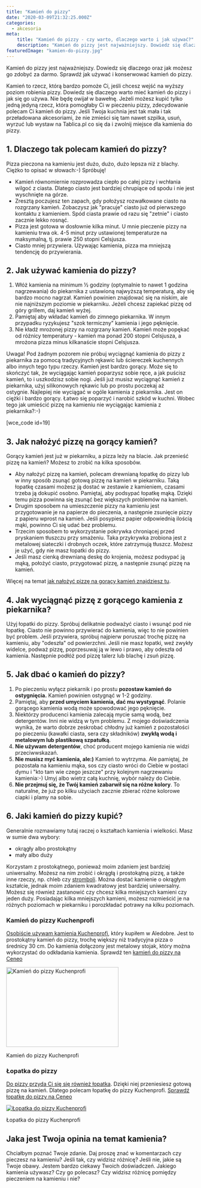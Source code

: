 ```yaml
---
title: "Kamień do pizzy"
date: "2020-03-09T21:32:25.000Z"
categories: 
  - akcesoria
meta: 
    title: "Kamień do pizzy - czy warto, dlaczego warto i jak używać?"
    description: "Kamień do pizzy jest najważniejszy. Dowiedz się dlaczego oraz jak możesz go zdobyć za darmo. Sprawdź jak używać i konserwować kamień do pizzy."
featuredImage: "kamien-do-pizzy.jpg"
---
```


Kamień do pizzy jest najważniejszy. Dowiedz się dlaczego oraz jak możesz go zdobyć za darmo. Sprawdź jak używać i konserwować kamień do pizzy.

Kamień to rzecz, którą bardzo pomoże Ci, jeśli chcesz wejść na wyższy poziom robienia pizzy. Dowiedz się dlaczego warto mieć kamień do pizzy i jak się go używa. Nie będę owijał w bawełnę. Jeżeli możesz kupić tylko jedną jedyną rzecz, która pomogłaby Ci w pieczeniu pizzy, zdecydowanie polecam Ci kamień do pizzy. Jeśli Twoja kuchnia jest tak mała i tak przeładowana akcesoriami, że nie zmieści się tam nawet szpilka, usuń, wyrzuć lub wystaw na Tablica.pl co się da i zwolnij miejsce dla kamienia do pizzy.

## 1\. Dlaczego tak polecam kamień do pizzy?

Pizza pieczona na kamieniu jest dużo, dużo, dużo lepsza niż z blachy. Ciężko to opisać w słowach:-) Spróbuję!

- Kamień równomiernie rozprowadza ciepło po całej pizzy i wchłania wilgoć z ciasta. Dlatego ciasto jest bardziej chrupiące od spodu i nie jest wyschnięte na górze.
- Zresztą poczujesz ten zapach, gdy położysz rozwałkowane ciasto na rozgrzany kamień. Zobaczysz jak "pracuje" ciasto już od pierwszego kontaktu z kamieniem. Spód ciasta prawie od razu się "zetnie" i ciasto zacznie lekko rosnąć.
- Pizza jest gotowa w dosłownie kilka minut. U mnie pieczenie pizzy na kamieniu trwa ok. 4-5 minut przy ustawionej temperaturze na maksymalną, tj. prawie 250 stopni Celsjusza.
- Ciasto mniej przywiera. Używając kamienia, pizza ma mniejszą tendencję do przywierania.

## 2\. Jak używać kamienia do pizzy?

1. Włóż kamienia na minimum ½ godziny (optymalnie to nawet 1 godzina nagrzewania) do piekarnika z ustawioną najwyższą temperaturą, aby się bardzo mocno nagrzał. Kamień powinien znajdować się na niskim, ale nie najniższym poziomie w piekarniku. Jeżeli chcesz zapiekać pizzę od góry grillem, daj kamień wyżej.
2. Pamiętaj aby wkładać kamień do zimnego piekarnika. W innym przypadku ryzykujesz "szok termiczny" kamienia i jego pęknięcie.
3. Nie kładź mrożonej pizzy na rozgrzany kamień. Kamień może popękać od różnicy temperatury - kamień ma ponad 200 stopni Celsjusza, a mrożona pizza minus kilkanaście stopni Celsjusza.

Uwaga! Pod żadnym pozorem nie próbuj wyciągnąć kamienia do pizzy z piekarnika za pomocą tradycyjnych rękawic lub ściereczek kuchennych albo innych tego typu rzeczy. Kamień jest bardzo gorący. Może się to skończyć tak, że wyciągając kamień poparzysz sobie ręce, a jak puścisz kamień, to i uszkodzisz sobie nogi. Jeśli już musisz wyciągnąć kamień z piekarnika, użyj silikonowych rękawic lub po prostu poczekaj aż ostygnie. Najlepiej nie wyciągać w ogóle kamienia z piekarnika. Jest on ciężki i bardzo gorący. Łatwo się poparzyć i narobić szkód w kuchni. Wobec tego jak umieścić pizzę na kamieniu nie wyciągając kamienia z piekarnika?:-)

\[wce\_code id=19\]

## 3\. Jak nałożyć pizzę na gorący kamień?

Gorący kamień jest już w piekarniku, a pizza leży na blacie. Jak przenieść pizzę na kamień? Możesz to zrobić na kilka sposobów.

- Aby nałożyć pizzę na kamień, polecam drewnianą łopatkę do pizzy lub w inny sposób zsunąć gotową pizzę na kamień w piekarniku. Taką łopatkę czasami możesz ją dostać w zestawie z kamieniem, czasami trzeba ją dokupić osobno. Pamiętaj, aby podsypać łopatkę mąką. Dzięki temu pizza powinna się zsunąć bez większych problemów na kamień.
- Drugim sposobem na umieszczenie pizzy na kamieniu jest przygotowanie je na papierze do pieczenia, a następnie zsunięcie pizzy z papieru wprost na kamień. Jeśli posypiesz papier odpowiednią ilością mąki, powinno Ci się udać bez problemu.
- Trzecim sposobem to wykorzystanie pokrywka chroniącej przed pryskaniem tłuszczu przy smażeniu. Taka przykrywka zrobiona jest z metalowej siateczki i drobnych oczek, które zatrzymują tłuszcz. Możesz je użyć, gdy nie masz łopatki do pizzy.
- Jeśli masz cienką drewnianą deskę do krojenia, możesz podsypać ją mąką, położyć ciasto, przygotować pizzę, a następnie zsunąć pizzę na kamień.

Więcej na temat <a title="Jak wkładać pizzę na gorący kamień?" href="/jak-wkladac-pizze-na-goracy-kamien/">jak nałożyć pizzę na gorący kamień znajdziesz tu</a>.

## 4\. Jak wyciągnąć pizzę z gorącego kamienia z piekarnika?

Użyj łopatki do pizzy. Spróbuj delikatnie podważyć ciasto i wsunąć pod nie łopatkę. Ciasto nie powinno przywierać do kamienia, więc to nie powinien być problem. Jeśli przywiera, spróbuj najpierw poruszać trochę pizzę na kamieniu, aby "odeszła" od powierzchni. Jeśli nie masz łopatki, weź zwykły widelce, podważ pizzę, poprzesuwaj ją w lewo i prawo, aby odeszła od kamienia. Następnie podłóż pod pizzę talerz lub blachę i zsuń pizzę.

## 5\. Jak dbać o kamień do pizzy?

1. Po pieczeniu wyłącz piekarnik i po prostu **pozostaw kamień do ostygnięcia.** Kamień powinien ostygnąć w 1-2 godziny.
2. Pamiętaj, aby **przed umyciem kamienia, dać mu wystygnąć**. Polanie gorącego kamienia wodą może spowodować jego pęknięcie.
3. Niektórzy producenci kamienia zalecają mycie samą wodą, bez detergentów. Inni nie widzą w tym problemu. Z mojego doświadczenia wynika, że warto dobrze zeskrobać chłodny już kamień z pozostałości po pieczeniu (kawałki ciasta, sera czy składników) **zwykłą wodą i metalowym lub plastikową szpatułką**.
4. **Nie używam detergentów**, choć producent mojego kamienia nie widzi przeciwwskazań.
5. **Nie musisz myć kamienia, ale:)** Kamień to wytrzyma. Ale pamiętaj, że pozostała na kamieniu mąka, sos czy ciasto wróci do Ciebie w postaci dymu i "kto tam wie czego jeszcze" przy kolejnym nagrzewaniu kamienia:-) Umyj albo wietrz całą kuchnię, wybór należy do Ciebie.
6. **Nie przejmuj się, że Twój kamień zabarwił się na różne kolory**. To naturalne, że już po kilku użyciach zacznie zbierać różne kolorowe ciapki i plamy na sobie.

## 6\. Jaki kamień do pizzy kupić?

Generalnie rozmawiamy tutaj raczej o kształtach kamienia i wielkości. Masz w sumie dwa wybory:

- okrągły albo prostokątny
- mały albo duży

Korzystam z prostokątnego, ponieważ moim zdaniem jest bardziej uniwersalny. Możesz na nim zrobić i okrągłą i prostokątną pizzę, a także inne rzeczy, np. chleb czy <a title="Stromboli z szynką parmeńską i bazylią, czyli rolada z pizzy" href="/stromboli-czyli-rolada-z-pizzy-2/">stromboli</a>. Można dostać kamienie o okrągłym kształcie, jednak moim zdaniem kwadratowy jest bardziej uniwersalny. Możesz się również zastanowić czy chcesz kilka mniejszych kamieni czy jeden duży. Posiadając kilka mniejszych kamieni, możesz rozmieścić je na różnych poziomach w piekarniku i porozkładać potrawy na kilku poziomach.

### Kamień do pizzy Kuchenprofi

<a href="/kamien-kuchenprofi-ceneo" target="_blank" rel="noopener noreferrer">Osobiście używam kamienia Kuchenprofi</a>, który kupiłem w Aledobre. Jest to prostokątny kamień do pizzy, trochę większy niż tradycyjna pizza o średnicy 30 cm. Do kamienia dołączony jest metalowy stojak, który można wykorzystać do odkładania kamienia. Sprawdź ten <a href="/kamien-kuchenprofi-ceneo" target="_blank" rel="noopener noreferrer">kamień do pizzy na Ceneo</a>

<a href="/kamien-kuchenprofi-ceneo"><img class="wp-image-141 size-medium" src="kamien-do-pizzy-kuchenprofi-e1418493256807-300x213.jpg" alt="Kamień do pizzy Kuchenprofi" width="300" height="213"></a>

Kamień do pizzy Kuchenprofi

### Łopatka do pizzy

[Do pizzy przyda Ci się się również łopatka](http://www.ceneo.pl/10200823#cid=7705&pid=5958). Dzięki niej przeniesiesz gotową pizzę na kamień. Dlatego polecam łopatkę do pizzy Kuchenprofi. [Sprawdź łopatkę do pizzy na Ceneo](http://www.ceneo.pl/10200823#cid=7705&pid=5958)

[![Łopatka do pizzy Kuchenprofi](lopatka-do-pizzy-kuchenprofi-e1418493322969-300x195.jpg)](http://www.ceneo.pl/10200823#cid=7705&pid=5958)

Łopatka do pizzy Kuchenprofi

## Jaka jest Twoja opinia na temat kamienia?

Chciałbym poznać Twoje zdanie. Daj proszę znać w komentarzach czy pieczesz na kamieniu? Jeśli tak, czy widzisz różnicę? Jeśli nie, jakie są Twoje obawy. Jestem bardzo ciekawy Twoich doświadczeń. Jakiego kamienia używasz? Czy go polecasz? Czy widzisz różnicę pomiędzy pieczeniem na kamieniu i nie?
